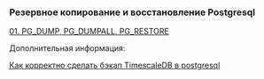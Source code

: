 ### Резервное копирование и восстановление Postgresql
[01. PG_DUMP, PG_DUMPALL, PG_RESTORE ](https://github.com/Aleksey-10081967/Postgresql-study/blob/main/backups/pgdump/pgdump.md)


Дополнительная информация:

[Как корректно сделать бэкап TimescaleDB в postgresql](https://rabota.dev/forum/threads/%D0%9A%D0%B0%D0%BA-%D0%BA%D0%BE%D1%80%D1%80%D0%B5%D0%BA%D1%82%D0%BD%D0%BE-%D1%81%D0%B4%D0%B5%D0%BB%D0%B0%D1%82%D1%8C-%D0%B1%D1%8D%D0%BA%D0%B0%D0%BF-timescaledb-%D0%B2-postgresql.4017/)
